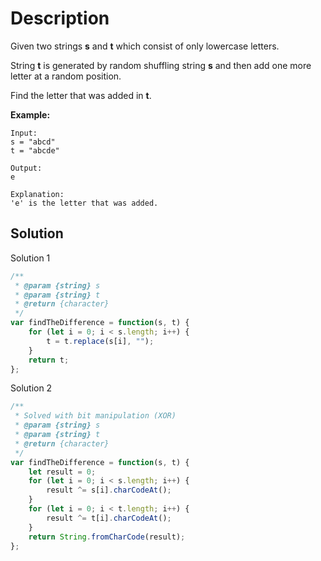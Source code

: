 # Description

Given two strings **s** and **t** which consist of only lowercase letters.

String **t** is generated by random shuffling string **s** and then add one more letter at a random position.

Find the letter that was added in **t**.

**Example:**
```
Input:
s = "abcd"
t = "abcde"

Output:
e

Explanation:
'e' is the letter that was added.
```

## Solution
Solution 1
```javascript
/**
 * @param {string} s
 * @param {string} t
 * @return {character}
 */
var findTheDifference = function(s, t) {
    for (let i = 0; i < s.length; i++) {
        t = t.replace(s[i], "");
    }
    return t;
};
```
Solution 2
```javascript
/**
 * Solved with bit manipulation (XOR)
 * @param {string} s
 * @param {string} t
 * @return {character}
 */
var findTheDifference = function(s, t) {
    let result = 0;
    for (let i = 0; i < s.length; i++) {
        result ^= s[i].charCodeAt();
    }
    for (let i = 0; i < t.length; i++) {
        result ^= t[i].charCodeAt();
    }
    return String.fromCharCode(result);
};
```